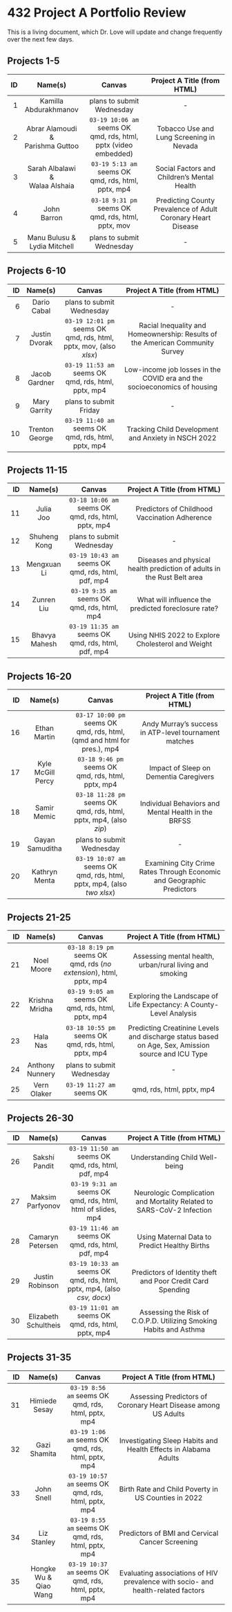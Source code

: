 # 432 Project A Portfolio Review

This is a living document, which Dr. Love will update and change frequently over the next few days.

## Projects 1-5

ID | Name(s)            | Canvas           | Project A Title (from HTML)
-: | :--------------: | :----------------: | :-------------------------------------: |
1 | Kamilla <br /> Abdurakhmanov | plans to submit <br /> Wednesday | -
2 | Abrar Alamoudi & <br /> Parishma Guttoo | `03-19 10:06 am` seems OK <br /> qmd, rds, html, pptx (video embedded) | Tobacco Use and Lung Screening in Nevada
3 | Sarah Albalawi & <br /> Walaa Alshaia | `03-19 5:13 am` seems OK <br /> qmd, rds, html, pptx, mp4 | Social Factors and Children’s Mental Health
4 | John <br /> Barron | `03-18 9:31 pm` seems OK <br /> qmd, rds, html, pptx, mov | Predicting County Prevalence of Adult Coronary Heart Disease
5 | Manu Bulusu & <br /> Lydia Mitchell | plans to submit <br /> Wednesday | -

## Projects 6-10

ID | Name(s)            | Canvas           | Project A Title (from HTML)
-: | :--------------: | :----------------: | :-------------------------------------: |
6 | Dario <br /> Cabal | plans to submit <br /> Wednesday | -
7 | Justin <br /> Dvorak | `03-19 12:01 pm` seems OK <br /> qmd, rds, html, pptx, mov, (also *xlsx*) | Racial Inequality and Homeownership: Results of the American Community Survey
8 | Jacob <br /> Gardner | `03-19 11:53 am` seems OK <br /> qmd, rds, html, pptx, mp4 | Low-income job losses in the COVID era and the socioeconomics of housing
9 | Mary <br /> Garrity | plans to submit <br /> Friday | -
10 | Trenton <br /> George | `03-19 11:40 am` seems OK <br /> qmd, rds, html, pptx, mp4 | Tracking Child Development and Anxiety in NSCH 2022

## Projects 11-15

ID | Name(s)            | Canvas           | Project A Title (from HTML)
-: | :--------------: | :----------------: | :-------------------------------------: |
11 | Julia <br /> Joo | `03-18 10:06 am` seems OK <br /> qmd, rds, html, pptx, mp4 | Predictors of Childhood Vaccination Adherence
12 | Shuheng <br /> Kong | plans to submit <br /> Wednesday | -
13 | Mengxuan <br /> Li | `03-19 10:43 am` seems OK <br /> qmd, rds, html, pdf, mp4 | Diseases and physical health prediction of adults in the Rust Belt area
14 | Zunren <br /> Liu | `03-19 9:35 am` seems OK <br /> qmd, rds, html, mp4 | What will influence the predicted foreclosure rate?
15 | Bhavya <br /> Mahesh | `03-19 11:35 am` seems OK <br /> qmd, rds, html, pdf, mp4 | Using NHIS 2022 to Explore Cholesterol and Weight

## Projects 16-20

ID | Name(s)            | Canvas           | Project A Title (from HTML)
-: | :--------------: | :----------------: | :-------------------------------------: |
16 | Ethan <br /> Martin | `03-17 10:00 pm` seems OK <br /> qmd, rds, html, (qmd and html for pres.), mp4 | Andy Murray’s success in ATP-level tournament matches
17 | Kyle <br /> McGill Percy | `03-18 9:46 pm` seems OK <br /> qmd, rds, html, pptx, mp4 | Impact of Sleep on Dementia Caregivers
18 | Samir <br /> Memic | `03-18 11:28 pm` seems OK <br /> qmd, rds, html, pptx, mp4, (also *zip*) | Individual Behaviors and Mental Health in the BRFSS
19 | Gayan <br /> Samuditha | plans to submit <br /> Wednesday | -
20 | Kathryn <br /> Menta | `03-19 10:07 am` seems OK <br /> qmd, rds, html, pptx, mp4, (also *two xlsx*) | Examining City Crime Rates Through Economic and Geographic Predictors

## Projects 21-25

ID | Name(s)            | Canvas           | Project A Title (from HTML)
-: | :--------------: | :----------------: | :-------------------------------------: |
21 | Noel <br /> Moore | `03-18 8:19 pm` seems OK <br /> qmd, rds (*no extension*), html, pptx, mp4 | Assessing mental health, urban/rural living and smoking
22 | Krishna <br /> Mridha | `03-19 9:05 am` seems OK <br /> qmd, rds, html, pptx, mp4 | Exploring the Landscape of Life Expectancy: A County-Level Analysis
23 | Hala <br /> Nas | `03-18 10:55 pm` seems OK <br /> qmd, rds, html, pptx, mp4 | Predicting Creatinine Levels and discharge status based on Age, Sex, Amission source and ICU Type
24 | Anthony <br /> Nunnery | plans to submit <br /> Wednesday | -
25 | Vern <br /> Olaker | `03-19 11:27 am` seems OK | qmd, rds, html, pptx, mp4 | Investigating Content and TV-Based Predictors and Outcomes for Scooby-Doo Episodes

## Projects 26-30

ID | Name(s)            | Canvas           | Project A Title (from HTML)
-: | :--------------: | :----------------: | :-------------------------------------: |
26 | Sakshi <br /> Pandit | `03-19 11:50 am` seems OK <br /> qmd, rds, html, pdf, mp4 | Understanding Child Well-being
27 | Maksim <br /> Parfyonov | `03-19 9:31 am` seems OK <br /> qmd, rds, html, html of slides, mp4 | Neurologic Complication and Mortality Related to SARS-CoV-2 Infection
28 | Camaryn <br /> Petersen | `03-19 11:46 am` seems OK <br /> qmd, rds, html, pdf, mp4 | Using Maternal Data to Predict Healthy Births
29 | Justin <br /> Robinson | `03-19 10:33 am` seems OK <br /> qmd, rds, html, pptx, mp4, (also *csv, docx*) | Predictors of Identity theft and Poor Credit Card Spending
30 | Elizabeth <br /> Schultheis | `03-19 11:01 am` seems OK <br /> qmd, rds, html, pptx, mp4 | Assessing the Risk of C.O.P.D. Utilizing Smoking Habits and Asthma

## Projects 31-35

ID | Name(s)            | Canvas           | Project A Title (from HTML)
-: | :--------------: | :----------------: | :-------------------------------------: |
31 | Himiede <br /> Sesay | `03-19 8:56 am` seems OK <br /> qmd, rds, html, pptx, mp4 | Assessing Predictors of Coronary Heart Disease among US Adults
32 | Gazi <br /> Shamita | `03-19 1:06 am` seems OK <br /> qmd, rds, html, pptx, mp4 | Investigating Sleep Habits and Health Effects in Alabama Adults
33 | John <br /> Snell | `03-19 10:57 am` seems OK <br /> qmd, rds, html, pptx, mp4 | Birth Rate and Child Poverty in US Counties in 2022
34 | Liz <br /> Stanley | `03-19 8:55 am` seems OK <br /> qmd, rds, html, pptx, mp4 | Predictors of BMI and Cervical Cancer Screening
35 | Hongke Wu & <br /> Qiao Wang | `03-19 10:37 am` seems OK <br /> qmd, rds, html, pptx, mp4 | Evaluating associations of HIV prevalence with socio- and health-related factors

